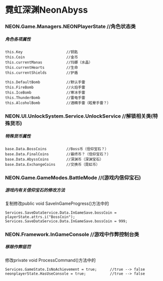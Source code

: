 # 霓虹深渊NeonAbyss

### NEON.Game.Managers.NEONPlayerState  //角色状态类

##### 角色各项属性

    this.Key                    //钥匙
    this.Coin                   //金币
    this.currentManas           //玛娜（水晶）
    this.currentHearts          //生命
    this.currentShields         //护盾
    
    this.DefaultBomb            //默认手雷
    this.FireBomb               //火焰手雷
    this.IceBomb                //寒冰手雷
    this.ThunderBomb            //雷电手雷
    this.AlcoholBomb            //酒精手雷（眩晕手雷？）

### NEON.UI.UnlockSystem.Service.UnlockService  //解锁相关类(特殊货币)

##### 特殊货币属性

    base.Data.BossCoins         //Boss币（信仰宝石？）
    base.Data.FinalCoins        //最终币？（信仰宝石？）
    base.Data.AbyssCoins        //深渊币（深渊宝石）
    base.Data.ExchangeCoins     //交换币（霓虹币）

### NEON.Game.GameModes.BattleMode  //(游戏内信仰宝石)

##### 游戏内有关信仰宝石的修改方法

复制修改public void SaveInGameProgress()方法中的

    Services.SaveDataService.Data.InGameSave.bossCoin = playerState.attrs.i("BossCoin");   
    Services.SaveDataService.Data.InGameSave.bossCoin = 999;

### NEON.Framework.InGameConsole  //游戏中作弊控制台类

##### 移除作弊惩罚

修改private void ProcessCommand()方法中的

    Services.GameState.IsNoAchievement = true;      //true --> false
    neonplayerState.HasUseConsole = true;           //true --> false



